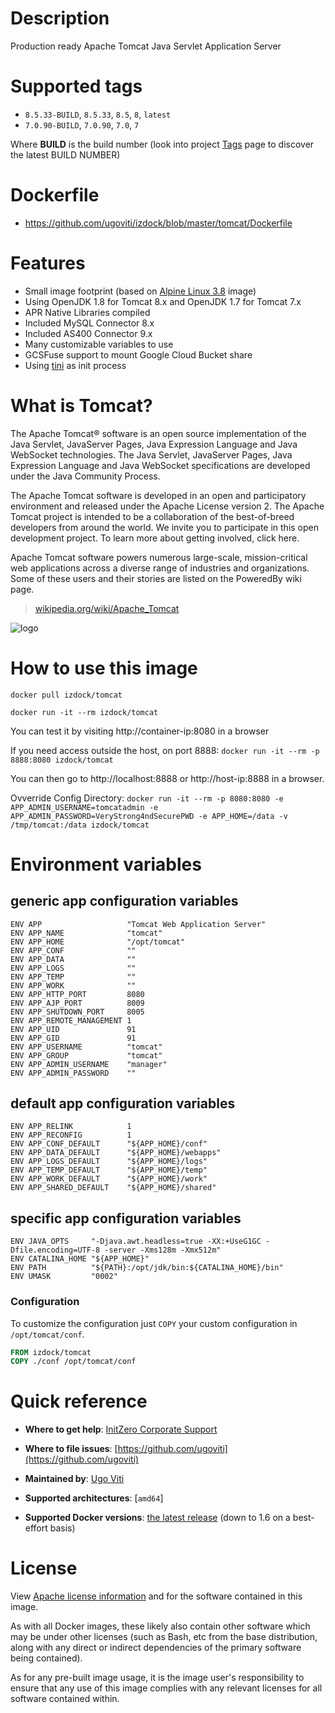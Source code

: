 # Description
Production ready Apache Tomcat Java Servlet Application Server

# Supported tags
-	`8.5.33-BUILD`, `8.5.33`, `8.5`, `8`, `latest`
-	`7.0.90-BUILD`, `7.0.90`, `7.0`, `7`

Where **BUILD** is the build number (look into project [Tags](tags/) page to discover the latest BUILD NUMBER)

# Dockerfile
- https://github.com/ugoviti/izdock/blob/master/tomcat/Dockerfile

# Features
- Small image footprint (based on [Alpine Linux 3.8](/_/alpine/) image)
- Using OpenJDK 1.8 for Tomcat 8.x and OpenJDK 1.7 for Tomcat 7.x
- APR Native Libraries compiled
- Included MySQL Connector 8.x
- Included AS400 Connector 9.x
- Many customizable variables to use
- GCSFuse support to mount Google Cloud Bucket share
- Using [tini](https://github.com/krallin/tini) as init process

# What is Tomcat?
The Apache Tomcat® software is an open source implementation of the Java Servlet, JavaServer Pages, Java Expression Language and Java WebSocket technologies. The Java Servlet, JavaServer Pages, Java Expression Language and Java WebSocket specifications are developed under the Java Community Process.

The Apache Tomcat software is developed in an open and participatory environment and released under the Apache License version 2. The Apache Tomcat project is intended to be a collaboration of the best-of-breed developers from around the world. We invite you to participate in this open development project. To learn more about getting involved, click here.

Apache Tomcat software powers numerous large-scale, mission-critical web applications across a diverse range of industries and organizations. Some of these users and their stories are listed on the PoweredBy wiki page.

> [wikipedia.org/wiki/Apache_Tomcat](http://en.wikipedia.org/wiki/Apache_Tomcat)

![logo](http://tomcat.apache.org/res/images/tomcat.png)

# How to use this image

```docker pull izdock/tomcat```

```docker run -it --rm izdock/tomcat```

You can test it by visiting http://container-ip:8080 in a browser

If you need access outside the host, on port 8888:
```docker run -it --rm -p 8888:8080 izdock/tomcat```

You can then go to http://localhost:8888 or http://host-ip:8888 in a browser.

Ovverride Config Directory:
```docker run -it --rm -p 8080:8080 -e APP_ADMIN_USERNAME=tomcatadmin -e APP_ADMIN_PASSWORD=VeryStrong4ndSecurePWD -e APP_HOME=/data -v /tmp/tomcat:/data izdock/tomcat```

# Environment variables

## generic app configuration variables
```
ENV APP                   "Tomcat Web Application Server"
ENV APP_NAME              "tomcat"
ENV APP_HOME              "/opt/tomcat"
ENV APP_CONF              ""
ENV APP_DATA              ""
ENV APP_LOGS              ""
ENV APP_TEMP              ""
ENV APP_WORK              ""
ENV APP_HTTP_PORT         8080
ENV APP_AJP_PORT          8009
ENV APP_SHUTDOWN_PORT     8005
ENV APP_REMOTE_MANAGEMENT 1
ENV APP_UID               91
ENV APP_GID               91
ENV APP_USERNAME          "tomcat"
ENV APP_GROUP             "tomcat"
ENV APP_ADMIN_USERNAME    "manager"
ENV APP_ADMIN_PASSWORD    ""
```

## default app configuration variables
```
ENV APP_RELINK            1
ENV APP_RECONFIG          1
ENV APP_CONF_DEFAULT      "${APP_HOME}/conf"
ENV APP_DATA_DEFAULT      "${APP_HOME}/webapps"
ENV APP_LOGS_DEFAULT      "${APP_HOME}/logs"
ENV APP_TEMP_DEFAULT      "${APP_HOME}/temp"
ENV APP_WORK_DEFAULT      "${APP_HOME}/work"
ENV APP_SHARED_DEFAULT    "${APP_HOME}/shared"
```

## specific app configuration variables
```
ENV JAVA_OPTS     "-Djava.awt.headless=true -XX:+UseG1GC -Dfile.encoding=UTF-8 -server -Xms128m -Xmx512m"
ENV CATALINA_HOME "${APP_HOME}"
ENV PATH          "${PATH}:/opt/jdk/bin:${CATALINA_HOME}/bin"
ENV UMASK         "0002"
```

### Configuration
To customize the configuration just `COPY` your custom configuration in `/opt/tomcat/conf`.

```dockerfile
FROM izdock/tomcat
COPY ./conf /opt/tomcat/conf
```

# Quick reference

-	**Where to get help**:
	[InitZero Corporate Support](https://www.initzero.it/)

-	**Where to file issues**:
	[https://github.com/ugoviti](https://github.com/ugoviti)

-	**Maintained by**:
	[Ugo Viti](https://github.com/ugoviti)

-	**Supported architectures**:
	[`amd64`]

-	**Supported Docker versions**:
	[the latest release](https://github.com/docker/docker-ce/releases/latest) (down to 1.6 on a best-effort basis)

# License

View [Apache license information](https://www.apache.org/licenses/) and for the software contained in this image.

As with all Docker images, these likely also contain other software which may be under other licenses (such as Bash, etc from the base distribution, along with any direct or indirect dependencies of the primary software being contained).

As for any pre-built image usage, it is the image user's responsibility to ensure that any use of this image complies with any relevant licenses for all software contained within.
